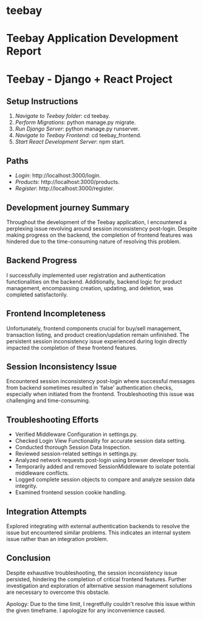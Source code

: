 # teebay

# Teebay Application Development Report

# Teebay - Django + React Project

## Setup Instructions

1. *Navigate to Teebay folder*: cd teebay. 
2. *Perform Migrations*: python manage.py migrate. 
3. *Run Django Server*: python manage.py runserver. 
4. *Navigate to Teebay Frontend*: cd teebay_frontend. 
5. *Start React Development Server*: npm start.

## Paths

- *Login*: http://localhost:3000/login.
- *Products*: http://localhost:3000/products.
- *Register*: http://localhost:3000/register.


## Development journey Summary

Throughout the development of the Teebay application, I encountered a perplexing issue revolving around session inconsistency post-login. Despite making progress on the backend, the completion of frontend features was hindered due to the time-consuming nature of resolving this problem.

## Backend Progress

I successfully implemented user registration and authentication functionalities on the backend. Additionally, backend logic for product management, encompassing creation, updating, and deletion, was completed satisfactorily.

## Frontend Incompleteness

Unfortunately, frontend components crucial for buy/sell management, transaction listing, and product creation/updation remain unfinished. The persistent session inconsistency issue experienced during login directly impacted the completion of these frontend features.

## Session Inconsistency Issue

Encountered session inconsistency post-login where successful messages from backend sometimes resulted in 'false' authentication checks, especially when initiated from the frontend. Troubleshooting this issue was challenging and time-consuming.

## Troubleshooting Efforts

- Verified Middleware Configuration in settings.py.
- Checked Login View Functionality for accurate session data setting.
- Conducted thorough Session Data Inspection.
- Reviewed session-related settings in settings.py.
- Analyzed network requests post-login using browser developer tools.
- Temporarily added and removed SessionMiddleware to isolate potential middleware conflicts.
- Logged complete session objects to compare and analyze session data integrity.
- Examined frontend session cookie handling.

## Integration Attempts

Explored integrating with external authentication backends to resolve the issue but encountered similar problems. This indicates an internal system issue rather than an integration problem.

## Conclusion

Despite exhaustive troubleshooting, the session inconsistency issue persisted, hindering the completion of critical frontend features. Further investigation and exploration of alternative session management solutions are necessary to overcome this obstacle.

Apology: Due to the time limit, I regretfully couldn't resolve this issue within the given timeframe. I apologize for any inconvenience caused.


